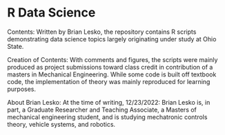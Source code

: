 # R Data Science 

Contents: Written by Brian Lesko, the repository contains R scripts demonstrating data science topics largely originating under study at Ohio State. 

Creation of Contents: With comments and figures, the scripts were mainly produced as project submissions toward class credit in contribution of a masters in Mechanical Engineering. While some code is built off textbook code, the implementation of theory was mainly reproduced for learning purposes.

About Brian Lesko: At the time of writing, 12/23/2022: Brian Lesko is, in part, a Graduate Researcher and Teaching Associate, a Masters of mechanical engineering student, and is studying mechatronic controls theory, vehicle systems, and robotics.
